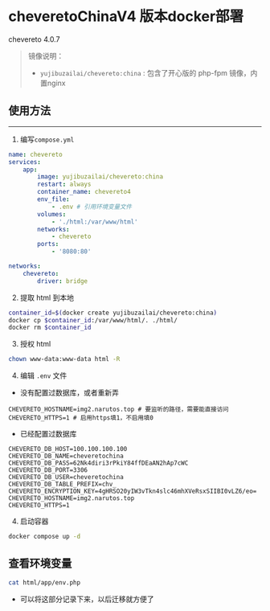 # cheveretoChinaV4 版本docker部署
chevereto 4.0.7

> 镜像说明：
> - `yujibuzailai/chevereto:china` : 包含了开心版的 php-fpm 镜像，内置nginx

## 使用方法

---
1. 编写`compose.yml`

```yaml
name: chevereto
services:
    app:
        image: yujibuzailai/chevereto:china
        restart: always
        container_name: chevereto4
        env_file:
            - .env # 引用环境变量文件
        volumes:
            - './html:/var/www/html'
        networks:
            - chevereto
        ports:
            - '8080:80'

networks:
    chevereto:
        driver: bridge
```

2. 提取 html 到本地

```bash
container_id=$(docker create yujibuzailai/chevereto:china)
docker cp $container_id:/var/www/html/. ./html/
docker rm $container_id
```
3. 授权 html

```bash
chown www-data:www-data html -R
```

4. 编辑 `.env` 文件
- 没有配置过数据库，或者重新弄

```
CHEVERETO_HOSTNAME=img2.narutos.top # 要监听的路径，需要能直接访问
CHEVERETO_HTTPS=1 # 启用https填1，不启用填0
```

- 已经配置过数据库

```
CHEVERETO_DB_HOST=100.100.100.100
CHEVERETO_DB_NAME=cheveretochina
CHEVERETO_DB_PASS=62Nk4diri3rPkiY84ffDEaAN2hAp7cWC
CHEVERETO_DB_PORT=3306
CHEVERETO_DB_USER=cheveretochina
CHEVERETO_DB_TABLE_PREFIX=chv_
CHEVERETO_ENCRYPTION_KEY=4gHRSO20yIW3vTkn4slc46mhXVeRsxSIIBI0vLZ6/eo=
CHEVERETO_HOSTNAME=img2.narutos.top
CHEVERETO_HTTPS=1
```

4. 启动容器

```bash
docker compose up -d
```
## 查看环境变量

```sh
cat html/app/env.php
```

- 可以将这部分记录下来，以后迁移就方便了
